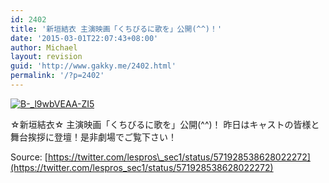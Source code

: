 ```yaml
---
id: 2402
title: '新垣結衣 主演映画「くちびるに歌を」公開(^^)！'
date: '2015-03-01T22:07:43+08:00'
author: Michael
layout: revision
guid: 'http://www.gakky.me/2402.html'
permalink: '/?p=2402'
---
```


[![B-_l9wbVEAA-ZI5](http://www.yui-aragaki.org/wp-content/uploads/2015/03/B-_l9wbVEAA-ZI5.jpg)](http://www.yui-aragaki.org/wp-content/uploads/2015/03/B-_l9wbVEAA-ZI5.jpg)

☆新垣結衣☆ 主演映画「くちびるに歌を」公開(^^)！ 昨日はキャストの皆様と舞台挨拶に登壇！是非劇場でご覧下さい！

Source: [https://twitter.com/lespros\_sec1/status/571928538628022272](https://twitter.com/lespros_sec1/status/571928538628022272)